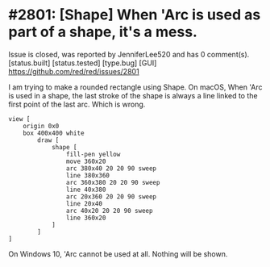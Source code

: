 
#2801: [Shape] When 'Arc is used as part of a shape, it's a mess.
================================================================================
Issue is closed, was reported by JenniferLee520 and has 0 comment(s).
[status.built] [status.tested] [type.bug] [GUI]
<https://github.com/red/red/issues/2801>

I am trying to make a rounded rectangle using Shape. On macOS, When 'Arc is used in a shape, the last stroke of the shape is always a line linked to the first point of the last arc. Which is wrong.
```Red
view [
    origin 0x0
    box 400x400 white 
        draw [
            shape [ 
                fill-pen yellow
                move 360x20
                arc 380x40 20 20 90 sweep
                line 380x360 
                arc 360x380 20 20 90 sweep
                line 40x380 
                arc 20x360 20 20 90 sweep 
                line 20x40 
                arc 40x20 20 20 90 sweep 
                line 360x20 
            ] 
        ]
]
```
On Windows 10, 'Arc cannot be used at all. Nothing will be shown.


